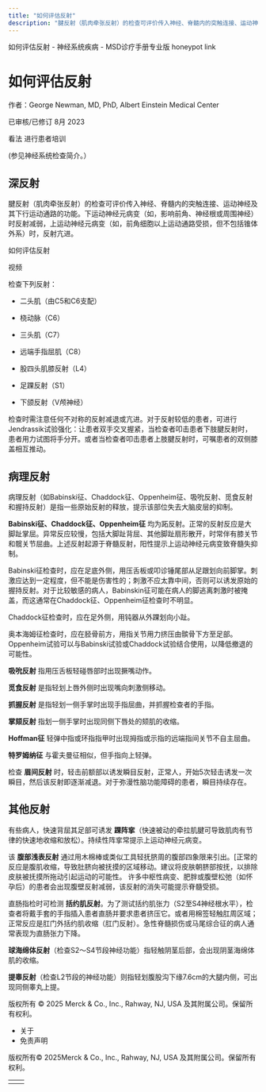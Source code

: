 ```yaml
---
title: "如何评估反射"
description: "腱反射（肌肉牵张反射）的检查可评价传入神经、脊髓内的突触连接、运动神经及其下行运动通路的功能。下运动神经元病变（如，影响前角、神经根或周围神经）时反射减弱，上运动神经元病变（如，前角细胞以上运动通路受损，但不包括锥体外系）时，反射亢进。"
---
```


﻿如何评估反射 \- 神经系统疾病 \- MSD诊疗手册专业版 honeypot link

# 如何评估反射

作者：George Newman, MD, PhD, Albert Einstein Medical Center

已审核/已修订 8月 2023

看法 进行患者培训

(参见神经系统检查简介。）

## 深反射

腱反射（肌肉牵张反射）的检查可评价传入神经、脊髓内的突触连接、运动神经及其下行运动通路的功能。下运动神经元病变（如，影响前角、神经根或周围神经）时反射减弱，上运动神经元病变（如，前角细胞以上运动通路受损，但不包括锥体外系）时，反射亢进。

如何评估反射



视频

检查下列反射：

- 二头肌（由C5和C6支配）

- 桡动脉（C6）

- 三头肌（C7）

- 远端手指屈肌（C8）

- 股四头肌膝反射（L4）

- 足踝反射（S1）

- 下颌反射（V颅神经）


检查时需注意任何不对称的反射减退或亢进。对于反射较低的患者，可进行Jendrassik试验强化：让患者双手交叉握紧，当检查者叩击患者下肢腱反射时，患者用力试图将手分开。或者当检查者叩击患者上肢腱反射时，可嘱患者的双侧膝盖相互推动。

## 病理反射

病理反射（如Babinski征、Chaddock征、Oppenheim征、吸吮反射、觅食反射和握持反射）是指一些原始反射的释放，提示该部位失去大脑皮层的抑制。

**Babinski征、Chaddock征、Oppenheim征** 均为跖反射。正常的反射反应是大脚趾掌屈。异常反应较慢，包括大脚趾背屈、其他脚趾扇形散开，时常伴有膝关节和髋关节屈曲。上述反射起源于脊髓反射，阳性提示上运动神经元病变致脊髓失抑制。

Babinski征检查时，应在足底外侧，用压舌板或叩诊锤尾部从足跟划向前脚掌。刺激应达到一定程度，但不能是伤害性的；刺激不应太靠中间，否则可以诱发原始的握持反射。对于比较敏感的病人，Babinskin征可能在病人的脚逃离刺激时被掩盖，而这通常在Chaddock征、Oppenheim征检查时不明显。

Chaddock征检查时，应在足外侧，用钝器从外踝划向小趾。

奥本海姆征检查时，应在胫骨前方，用指关节用力挤压由髌骨下方至足部。Oppenheim试验可以与Babinski试验或Chaddock试验结合使用，以降低撤退的可能性。

**吸吮反射** 指用压舌板轻碰唇部时出现撅嘴动作。

**觅食反射** 是指轻划上唇外侧时出现嘴向刺激侧移动。

**抓握反射** 是指轻划一侧手掌时出现手指屈曲，并抓握检查者的手指。

**掌颏反射** 指划一侧手掌时出现同侧下唇处的颏肌的收缩。

**Hoffman征** 轻弹中指或环指指甲时出现拇指或示指的远端指间关节不自主屈曲。

**特罗姆纳征** 与霍夫曼征相似，但手指向上轻弹。

检查 **眉间反射** 时，轻击前额部以诱发瞬目反射，正常人，开始5次轻击诱发一次瞬目，然后该反射即逐渐减退。对于弥漫性脑功能障碍的患者，瞬目持续存在。

## 其他反射

有些病人，快速背屈其足部可诱发 **踝阵挛**（快速被动的牵拉肌腱可导致肌肉有节律的快速地收缩和放松）。持续性阵挛常提示上运动神经元病变。

该 **腹部浅表反射** 通过用木棉棒或类似工具轻抚脐周的腹部四象限来引出。\[正常的反应是腹肌收缩，导致肚脐向被抚摸的区域移动。建议将皮肤朝脐部按抚，以排除皮肤被抚摸所拖动引起运动的可能性。 许多中枢性病变、肥胖或腹壁松弛（如怀孕后）的患者会出现腹壁反射减弱，该反射的消失可能提示脊髓受损。

直肠指检时可检测 **括约肌反射**。为了测试括约肌张力（S2至S4神经根水平），检查者将戴手套的手指插入患者直肠并要求患者挤压它。或者用棉签轻触肛周区域；正常反应是肛门外括约肌收缩（肛门反射）。急性脊髓损伤或马尾综合征的病人通常表现为直肠张力下降。

**球海绵体反射**（检查S2～S4节段神经功能）指轻触阴茎后部，会出现阴茎海绵体肌的收缩。

**提睾反射**（检查L2节段的神经功能）则指轻划腹股沟下缘7.6cm的大腿内侧，可出现同侧睾丸上提。



版权所有 © 2025
Merck & Co., Inc., Rahway, NJ, USA 及其附属公司。保留所有权利。

- 关于
- 免责声明

版权所有© 2025Merck & Co., Inc., Rahway, NJ, USA 及其附属公司。保留所有权利。

|     |     |
| --- | --- |
|  |  |